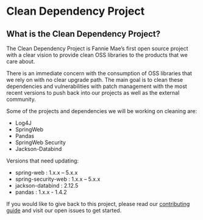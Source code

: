 # Clean Dependency Project 

## What is the Clean Dependency Project?  

The Clean Dependency Project is Fannie Mae’s first open source project with a clear vision to provide clean OSS libraries to the products that we care about.  

There is an immediate concern with the consumption of OSS libraries that we rely on with no clear upgrade path.  The main goal is to clean these dependencies and vulnerabilities with patch management with the most recent versions to push back into our projects as well as the external community.  

Some of the projects and dependencies we will be working on cleaning are:

* Log4J
* SpringWeb
* Pandas
* SpringWeb Security 
* Jackson-Databind

Versions that need updating:

* spring-web : 1.x.x – 5.x.x
* spring-security-web : 1.x.x – 5.x.x
* jackson-databind : 2.12.5
* pandas : 1.x.x - 1.4.2

If you would like to give back to this project, please read our [contributing guide](https://github.com/FannieMaeOpenSource/clean-dependency-project/blob/main/CONTRIBUTING.md) and visit our open issues to get started.

